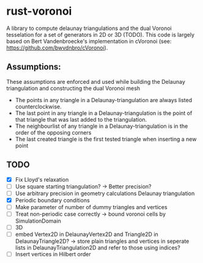 # rust-voronoi
A library to compute delaunay triangulations and the dual Voronoi tesselation for a set of generators in 2D or 3D (TODO).
This code is largely based on Bert Vandenbroecke's implementation in cVoronoi (see: https://github.com/bwvdnbro/cVoronoi).

## Assumptions:
These assumptions are enforced and used while building the Delaunay triangulation and constructing the dual Voronoi mesh
- The points in any triangle in a Delaunay-triangulation are always listed counterclockwise.
- The last point in any triangle in a Delaunay-triangulation is the point of that triangle that was last added to the triangulation. 
- The neighbourlist of any triangle in a Delaunay-triangulation is in the order of the opposing corners
- The last created triangle is the first tested triangle when inserting a new point

## TODO
- [X] Fix Lloyd's relaxation
- [ ] Use square starting triangulation? -> Better precision?
- [ ] Use arbitrary precision in geometry calculations Delaunay triangulation
- [X] Periodic boundary conditions
- [ ] Make parameter of number of dummy triangles and vertices
- [ ] Treat non-periodic case correctly -> bound voronoi cells by SimulationDomain
- [ ] 3D
- [ ] embed Vertex2D in DelaunayVertex2D and Triangle2D in DelaunayTriangle2D? -> store plain triangles and vertices in 
  seperate lists in DelaunayTriangulation2D and refer to those using indices?
- [ ] Insert vertices in Hilbert order
